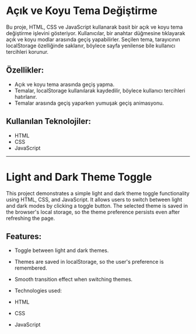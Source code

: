 # Açık ve Koyu Tema Değiştirme
Bu proje, HTML, CSS ve JavaScript kullanarak basit bir açık ve koyu tema değiştirme işlevini gösteriyor. Kullanıcılar, bir anahtar düğmesine tıklayarak açık ve koyu modlar arasında geçiş yapabilirler. Seçilen tema, tarayıcının localStorage özelliğinde saklanır, böylece sayfa yenilense bile kullanıcı tercihleri korunur.

## Özellikler:

- Açık ve koyu tema arasında geçiş yapma.
- Temalar, localStorage kullanılarak kaydedilir, böylece kullanıcı tercihleri hatırlanır.
- Temalar arasında geçiş yaparken yumuşak geçiş animasyonu.

## Kullanılan Teknolojiler:

- HTML
- CSS
- JavaScript
  
------------------------------------------------------------------------------
# Light and Dark Theme Toggle
This project demonstrates a simple light and dark theme toggle functionality using HTML, CSS, and JavaScript. It allows users to switch between light and dark modes by clicking a toggle button. The selected theme is saved in the browser's local storage, so the theme preference persists even after refreshing the page.

## Features:

- Toggle between light and dark themes.
- Themes are saved in localStorage, so the user's preference is remembered.
- Smooth transition effect when switching themes.
- Technologies used:

- HTML
- CSS
- JavaScript
